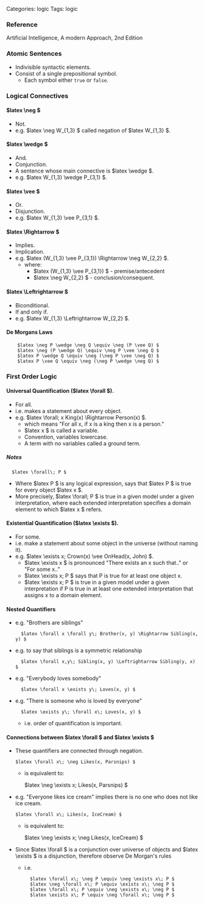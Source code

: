 Categories: logic
Tags: logic

### Reference ###

Artificial Intelligence, A modern Approach, 2nd Edition

### Atomic Sentences

- Indivisible syntactic elements.
- Consist of a single prepositional symbol.
  - Each symbol either `true` or `false`.

### Logical Connectives ###

#### $latex \neg $  ####

- Not.
- e.g. $latex \neg W\_{1,3} $ called negation of $latex W\_{1,3} $.

####  $latex \wedge $ ####

- And.
- Conjunction.
- A sentence whose main connective is $latex \wedge $.
- e.g. $latex W\_{1,3} \wedge P\_{3,1} $.

#### $latex \vee $ 

- Or.
- Disjunction.
- e.g. $latex W\_{1,3} \vee P\_{3,1} $.

####  $latex \Rightarrow $  ####

- Implies.
- Implication.
- e.g. $latex (W\_{1,3} \vee P\_{3,1}) \Rightarrow \neg W\_{2,2} $.
  - where:
      - $latex (W\_{1,3} \vee P\_{3,1}) $ - premise/antecedent
      - $latex \neg W\_{2,2} $ - conclusion/consequent.

#### $latex \Leftrightarrow $

- Biconditional.
- If and only if.
- e.g. $latex W\_{1,3} \Leftrightarrow W\_{2,2} $.

#### De Morgans Laws ####

        $latex \neg P \wedge \neg Q \equiv \neg (P \vee Q) $
        $latex \neg (P \wedge Q) \equiv \neg P \vee \neg Q $
        $latex P \wedge Q \equiv \neg (\neg P \vee \neg Q) $
        $latex P \vee Q \equiv \neg (\neg P \wedge \neg Q) $


### First Order Logic ###

#### Universal Quantification ($latex \forall $).

- For all.
- i.e. makes a statement about every object.
- e.g. $latex \forall\; x King(x) \Rightarrow Person(x) $.
  - which means "For all x, if x is a king then x is a person."
  - $latex x $ is called a variable.
  - Convention, variables lowercase.
  - A term with no variables called a ground term.

##### Notes

      $latex \forall\; P $ 

- Where $latex P $ is any logical expression, says that $latex P $ is true for every object $latex x $.
- More precisely, $latex \forall\; P $  is true in a given model under a given interpretation, where each extended interpretation specifies a domain element to which $latex x $ refers.

#### Existential Quantification ($latex \exists $).

- For some.
- i.e. make a statement about some object in the universe (without naming it).
- e.g. $latex \exists x\; Crown(x) \vee OnHead(x, John) $.
  - $latex \exists x $ is pronounced "There exists an x such that.." or "For some x.."
  - $latex \exists x\; P $ says that P is true for at least one object x.
  - $latex \exists x\; P $ is true in a given model under a given interpretation if P is true in at least one extended interpretation that assigns x to a domain element.

#### Nested Quantifiers ####

- e.g. "Brothers are siblings"

        $latex \forall x \forall y\; Brother(x, y) \Rightarrow Sibling(x, y) $

- e.g. to say that siblings is a symmetric relationship

        $latex \forall x,y\; Sibling(x, y) \Leftrightarrow Sibling(y, x) $

- e.g. "Everybody loves somebody"

        $latex \forall x \exists y\; Loves(x, y) $

- e.g. "There is someone who is loved by everyone"

        $latex \exists y\; \forall x\; Loves(x, y) $

    - i.e. order of quantification is important.

#### Connections between  $latex \forall $ and $latex \exists $ ####

- These quantifiers are connected through negation.

      $latex \forall x\; \neg Likes(x, Parsnips) $

  - is equivalent to:

      $latex \neg \exists x\; Likes(x, Parsnips) $

- e.g. "Everyone likes ice cream" implies there is no one who does not like ice cream.

      $latex \forall x\; Likes(x, IceCream) $

  - is equivalent to:

      $latex \neg \exists x\; \neg Likes(x, IceCream) $

- Since $latex \forall $ is a conjunction over universe of objects and $latex \exists $ is a disjunction, therefore observe De Morgan's rules
  - i.e.

          $latex \forall x\; \neg P \equiv \neg \exists x\; P $
          $latex \neg \forall x\; P \equiv \exists x\; \neg P $
          $latex \forall x\; P \equiv \neg \exists x\; \neg P $
          $latex \exists x\; P \equiv \neg \forall x\; \neg P $


